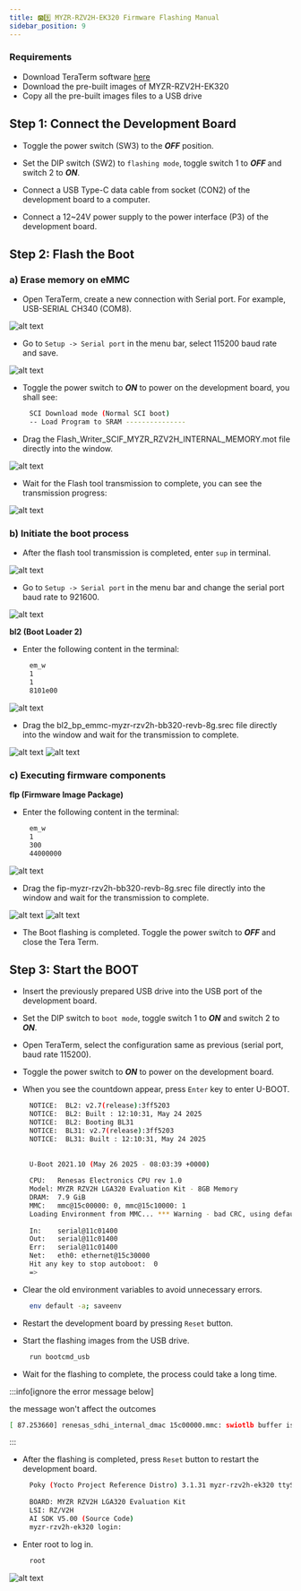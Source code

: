 ```yaml
---
title: 🅾️9️⃣ MYZR-RZV2H-EK320 Firmware Flashing Manual
sidebar_position: 9
---
```


### Requirements
- Download TeraTerm software [here](https://tera-term.en.softonic.com/?ex=RAMP-3582.4&rex=true) 
- Download the pre-built images of MYZR-RZV2H-EK320 
- Copy all the pre-built images files to a USB drive

## Step 1: Connect the Development Board

- Toggle the power switch (SW3) to the ***OFF*** position.

- Set the DIP switch (SW2) to `flashing mode`, toggle switch 1 to ***OFF*** and switch 2 to ***ON***.

- Connect a USB Type-C data cable from socket (CON2) of the development board to a computer. 

- Connect a 12~24V power supply to the power interface (P3) of the development board.

## Step 2: Flash the Boot

### a) Erase memory on eMMC 

- Open TeraTerm, create a new connection with Serial port. For example, USB-SERIAL CH340 (COM8).

![alt text](./img/o9-1.png)

- Go to `Setup -> Serial port` in the menu bar, select 115200 baud rate and save.

![alt text](./img/o9-2.png)

- Toggle the power switch to ***ON*** to power on the development board, you shall see:

```bash
     SCI Download mode (Normal SCI boot)
     -- Load Program to SRAM ---------------
```

- Drag the Flash_Writer_SCIF_MYZR_RZV2H_INTERNAL_MEMORY.mot file directly into the window.

![alt text](./img/o9-3.png)

- Wait for the Flash tool transmission to complete, you can see the transmission progress:

![alt text](./img/o9-4.png)

### b) Initiate the boot process

- After the flash tool transmission is completed, enter `sup` in terminal.

![alt text](./img/o9-5.png)

- Go to `Setup -> Serial port` in the menu bar and change the serial port baud rate to 921600.

![alt text](./img/o9-6.png)

**bl2 (Boot Loader 2)**

- Enter the following content in the terminal:

```bash     
     em_w
     1
     1
     8101e00
```

![alt text](./img/o9-7.png)

- Drag the bl2_bp_emmc-myzr-rzv2h-bb320-revb-8g.srec file directly into the window and wait for the transmission to complete.

![alt text](./img/o9-8.png) ![alt text](./img/o9-9.png)

### c) Executing firmware components

**flp (Firmware Image Package)**

- Enter the following content in the terminal:

```bash     
     em_w
     1
     300
     44000000
```

![alt text](./img/o9-10.png)

- Drag the fip-myzr-rzv2h-bb320-revb-8g.srec file directly into the window and wait for the transmission to complete.

![alt text](./img/o9-11.png) ![alt text](./img/o9-12.png)

- The Boot flashing is completed. Toggle the power switch to ***OFF*** and close the Tera Term.

## Step 3: Start the BOOT

- Insert the previously prepared USB drive into the USB port of the development board.

- Set the DIP switch to `boot mode`, toggle switch 1 to ***ON*** and switch 2 to ***ON***.

- Open TeraTerm, select the configuration same as previous (serial port, baud rate 115200).

- Toggle the power switch to ***ON*** to power on the development board.

- When you see the countdown appear, press `Enter` key to enter U-BOOT.

```bash    
     NOTICE:  BL2: v2.7(release):3ff5203
     NOTICE:  BL2: Built : 12:10:31, May 24 2025
     NOTICE:  BL2: Booting BL31
     NOTICE:  BL31: v2.7(release):3ff5203
     NOTICE:  BL31: Built : 12:10:31, May 24 2025
     
     
     U-Boot 2021.10 (May 26 2025 - 08:03:39 +0000)
     
     CPU:   Renesas Electronics CPU rev 1.0
     Model: MYZR RZV2H LGA320 Evaluation Kit - 8GB Memory
     DRAM:  7.9 GiB
     MMC:   mmc@15c00000: 0, mmc@15c10000: 1
     Loading Environment from MMC... *** Warning - bad CRC, using default environment
     
     In:    serial@11c01400
     Out:   serial@11c01400
     Err:   serial@11c01400
     Net:   eth0: ethernet@15c30000
     Hit any key to stop autoboot:  0
     =>
```

- Clear the old environment variables to avoid unnecessary errors.

```bash
     env default -a; saveenv
```

- Restart the development board by pressing `Reset` button.

- Start the flashing images from the USB drive.

```bash
     run bootcmd_usb
```
     
- Wait for the flashing to complete, the process could take a long time.

:::info[ignore the error message below]

the message won't affect the outcomes

```bash
[ 87.253660] renesas_sdhi_internal_dmac 15c00000.mmc: swiotlb buffer is full (sz: 131072 bytes), total 32768 (slots), used 28676 (slots)
```

:::

- After the flashing is completed, press `Reset` button to restart the development board. 

```bash  
     Poky (Yocto Project Reference Distro) 3.1.31 myzr-rzv2h-ek320 ttySC0
     
     BOARD: MYZR RZV2H LGA320 Evaluation Kit
     LSI: RZ/V2H
     AI SDK V5.00 (Source Code)
     myzr-rzv2h-ek320 login:
```

- Enter root to log in.

```bash
     root
```

![alt text](./img/o9-13.png)
